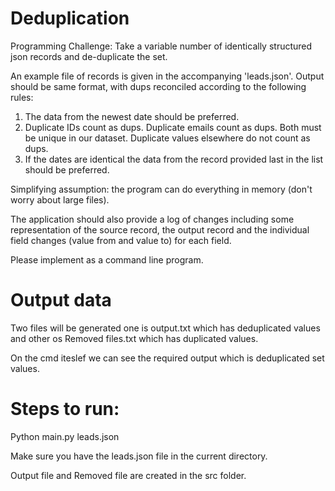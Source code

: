 # Deduplication

Programming Challenge:
Take a variable number of identically structured json records and de-duplicate the set.
 

An example file of records is given in the accompanying 'leads.json'.  Output should be same format, with dups reconciled according to the following rules:
1. The data from the newest date should be preferred.
2. Duplicate IDs count as dups. Duplicate emails count as dups. Both must be unique in our dataset. Duplicate values elsewhere do not count as dups.
3. If the dates are identical the data from the record provided last in the list should be preferred.
 

Simplifying assumption: the program can do everything in memory (don't worry about large files).
 

The application should also provide a log of changes including some representation of the source record, the output record and the individual field changes (value from and value to) for each field.
 

Please implement as a command line program.


# Output data 
Two files will be generated one is output.txt which has deduplicated values and other os Removed files.txt which has duplicated values.

On the cmd iteslef we can see the required output which is deduplicated set values.

# Steps to run:

Python main.py leads.json 

Make sure you have the leads.json file in the current directory.

Output file  and Removed file are created in the src folder.
